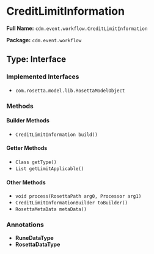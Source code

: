 # CreditLimitInformation

**Full Name:** `cdm.event.workflow.CreditLimitInformation`

**Package:** `cdm.event.workflow`

## Type: Interface

### Implemented Interfaces

- `com.rosetta.model.lib.RosettaModelObject`

### Methods

#### Builder Methods

- `CreditLimitInformation build()`

#### Getter Methods

- `Class getType()`
- `List getLimitApplicable()`

#### Other Methods

- `void process(RosettaPath arg0, Processor arg1)`
- `CreditLimitInformationBuilder toBuilder()`
- `RosettaMetaData metaData()`

### Annotations

- **RuneDataType**
- **RosettaDataType**

